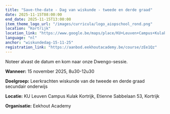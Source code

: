 ```yaml
---
title: "Save-the-date - Dag van wiskunde - tweede en derde graad"
date: 2025-11-15T08:00:00
end_date: 2025-11-15T13:00:00
item_theme_logo_url: "/images/curricula/logo_aiopschool_rond.png"
location: "Kortrijk"
location_link: "https://www.google.be/maps/place/KU+Leuven+Campus+Kulak+Kortrijk/@50.806021,3.2898247,17z/data=!3m2!4b1!5s0x47c33b496c0da127:0x668027e5eb8c3c3c!4m6!3m5!1s0x47c33b1680feea7f:0xb7de98d538fe190!8m2!3d50.806021!4d3.2923996!16zL20vMDhxaG45?hl=nl&entry=ttu&g_ep=EgoyMDI1MDIxOS4xIKXMDSoASAFQAw%3D%3D"
language: "nl"
anchor: "wiskundedag-15-11-25"
registration_link: "https://aanbod.eekhoutacademy.be/course/zEe1Qz"
---
```

Noteer alvast de datum en kom naar onze Dwengo-sessie.

**Wanneer:** 15 november 2025, 8u30-12u30

**Doelgroep:** Leerkrachten wiskunde van de tweede en derde graad secundair onderwijs

**Locatie:** KU Leuven Campus Kulak Kortrijk, Etienne Sabbelaan 53, Kortrijk

**Organisatie:** Eekhout Academy
